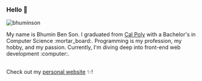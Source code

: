 ### Hello 👋
<p align="left"> <img src="https://komarev.com/ghpvc/?username=bhuminson" alt="bhuminson" /> </p>
My name is Bhumin Ben Son. I graduated from <a href="https://calpoly.edu">Cal Poly<a/> with a Bachelor's in Computer Science :mortar_board:. Programming is my profession, my hobby, and my passion. Currently, I'm diving deep into front-end web development :computer:. <br></br>

Check out my <a href="https://bhuminson.github.io">personal website</a> :sparkles:!

